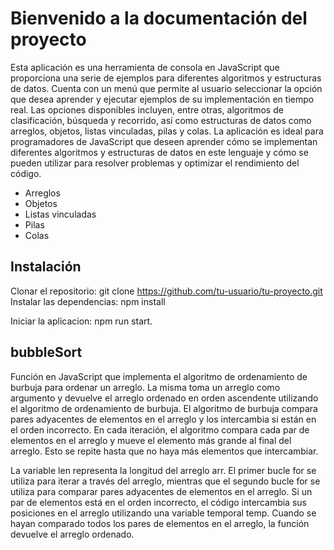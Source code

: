 # Bienvenido a la documentación del proyecto

Esta aplicación es una herramienta de consola en JavaScript que proporciona una serie de ejemplos para diferentes algoritmos y estructuras de datos. Cuenta con un menú que permite al usuario seleccionar la opción que desea aprender y ejecutar ejemplos de su implementación en tiempo real. Las opciones disponibles incluyen, entre otras, algoritmos de clasificación, búsqueda y recorrido, así como estructuras de datos como arreglos, objetos, listas vinculadas, pilas y colas. La aplicación es ideal para programadores de JavaScript que deseen aprender cómo se implementan diferentes algoritmos y estructuras de datos en este lenguaje y cómo se pueden utilizar para resolver problemas y optimizar el rendimiento del código.

- Arreglos
- Objetos
- Listas vinculadas
- Pilas
- Colas

## Instalación

Clonar el repositorio: git clone <https://github.com/tu-usuario/tu-proyecto.git>
Instalar las dependencias: npm install

Iniciar la aplicacion: npm run start.

## bubbleSort

Función en JavaScript que implementa el algoritmo de ordenamiento de burbuja para ordenar un arreglo. La misma toma un arreglo como argumento y devuelve el arreglo ordenado en orden ascendente utilizando el algoritmo de ordenamiento de burbuja. El algoritmo de burbuja compara pares adyacentes de elementos en el arreglo y los intercambia si están en el orden incorrecto. En cada iteración, el algoritmo compara cada par de elementos en el arreglo y mueve el elemento más grande al final del arreglo. Esto se repite hasta que no haya más elementos que intercambiar.

La variable len representa la longitud del arreglo arr. El primer bucle for se utiliza para iterar a través del arreglo, mientras que el segundo bucle for se utiliza para comparar pares adyacentes de elementos en el arreglo. Si un par de elementos está en el orden incorrecto, el código intercambia sus posiciones en el arreglo utilizando una variable temporal temp. Cuando se hayan comparado todos los pares de elementos en el arreglo, la función devuelve el arreglo ordenado.
